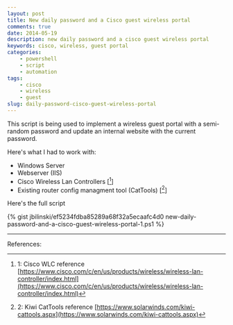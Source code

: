 ```yaml
---
layout: post
title: New daily password and a Cisco guest wireless portal
comments: true
date: 2014-05-19
description: new daily password and a cisco guest wireless portal
keywords: cisco, wireless, guest portal
categories:
    - powershell
    - script
    - automation
tags:
    - cisco
    - wireless
    - guest
slug: daily-password-cisco-guest-wireless-portal
---
```


This script is being used to implement a wireless guest portal with a semi-random password and update an internal website with the current password.

Here's what I had to work with:

* Windows Server
* Webserver (IIS)
* Cisco Wireless Lan Controllers  [[^1]]
* Existing router config managment tool (CatTools)  [[^2]]


Here's the full script

{% gist jbilinski/ef5234fdba85289a68f32a5ecaafc4d0 new-daily-password-and-a-cisco-guest-wireless-portal-1.ps1 %}

---

References:

[^1]: 1: Cisco WLC reference [https://www.cisco.com/c/en/us/products/wireless/wireless-lan-controller/index.html](https://www.cisco.com/c/en/us/products/wireless/wireless-lan-controller/index.html)
[^2]: 2: Kiwi CatTools reference [https://www.solarwinds.com/kiwi-cattools.aspx](https://www.solarwinds.com/kiwi-cattools.aspx)




